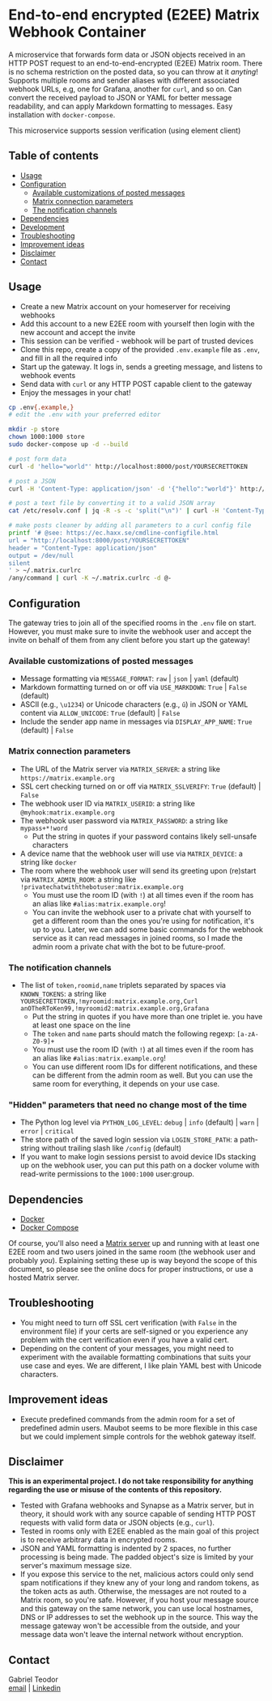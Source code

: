 # End-to-end encrypted (E2EE) Matrix Webhook Container <!-- omit in toc -->

A microservice that forwards form data or JSON objects received in an HTTP POST request to an end-to-end-encrypted (E2EE) Matrix room. There is no schema restriction on the posted data, so you can throw at it _anyting_! Supports multiple rooms and sender aliases with different associated webhook URLs, e.g, one for Grafana, another for `curl`, and so on. Can convert the received payload to JSON or YAML for better message readability, and can apply Markdown formatting to messages. Easy installation with `docker-compose`.

This microservice supports session verification (using element client)

## Table of contents <!-- omit in toc -->

- [Usage](#usage)
- [Configuration](#configuration)
  - [Available customizations of posted messages](#available-customizations-of-posted-messages)
  - [Matrix connection parameters](#matrix-connection-parameters)
  - [The notification channels](#the-notification-channels)
- [Dependencies](#dependencies)
- [Development](#development)
- [Troubleshooting](#troubleshooting)
- [Improvement ideas](#improvement-ideas)
- [Disclaimer](#disclaimer)
- [Contact](#contact)

## Usage

- Create a new Matrix account on your homeserver for receiving webhooks
- Add this account to a new E2EE room with yourself then login with the new account and accept the invite
- This session can be verified - webhook will be part of trusted devices
- Clone this repo, create a copy of the provided `.env.example` file as `.env`, and fill in all the required info
- Start up the gateway. It logs in, sends a greeting message, and listens to webhook events
- Send data with `curl` or any HTTP POST capable client to the gateway
- Enjoy the messages in your chat!

```bash
cp .env{.example,}
# edit the .env with your preferred editor

mkdir -p store
chown 1000:1000 store
sudo docker-compose up -d --build

# post form data
curl -d 'hello="world"' http://localhost:8000/post/YOURSECRETTOKEN

# post a JSON
curl -H 'Content-Type: application/json' -d '{"hello":"world"}' http://localhost:8000/post/YOURSECRETTOKEN

# post a text file by converting it to a valid JSON array
cat /etc/resolv.conf | jq -R -s -c 'split("\n")' | curl -H 'Content-Type: application/json' -d @- http://localhost:8000/post/YOURSECRETTOKEN

# make posts cleaner by adding all parameters to a curl config file
printf '# @see: https://ec.haxx.se/cmdline-configfile.html
url = "http://localhost:8000/post/YOURSECRETTOKEN"
header = "Content-Type: application/json"
output = /dev/null
silent
' > ~/.matrix.curlrc
/any/command | curl -K ~/.matrix.curlrc -d @-
```

## Configuration

The gateway tries to join all of the specified rooms in the `.env` file on start. However, you must make sure to invite the webhook user and accept the invite on behalf of them from any client before you start up the gateway!

### Available customizations of posted messages

- Message formatting via `MESSAGE_FORMAT`: `raw` | `json` | `yaml` (default)
- Markdown formatting turned on or off via `USE_MARKDOWN`: `True` | `False` (default)
- ASCII (e.g., `\u1234`) or Unicode characters (e.g., `ű`) in JSON or YAML content via `ALLOW_UNICODE`: `True` (default) | `False`
- Include the sender app name in messages via `DISPLAY_APP_NAME`: `True` (default) | `False`

### Matrix connection parameters

- The URL of the Matrix server via `MATRIX_SERVER`: a string like `https://matrix.example.org`
- SSL cert checking turned on or off via `MATRIX_SSLVERIFY`: `True` (default) | `False`
- The webhook user ID via `MATRIX_USERID`: a string like `@myhook:matrix.example.org`
- The webhook user password via `MATRIX_PASSWORD`: a string like `mypass+*!word` 
  - Put the string in quotes if your password contains likely sell-unsafe characters
- A device name that the webhook user will use via `MATRIX_DEVICE`: a string like `docker`
- The room where the webhook user will send its greeting upon (re)start via `MATRIX_ADMIN_ROOM`: a string like `!privatechatwiththebotuser:matrix.example.org`
  - You must use the room ID (with `!`) at all times even if the room has an alias like `#alias:matrix.example.org`!
  - You can invite the webhook user to a private chat with yourself to get a different room than the ones you're using for notification, it's up to you. Later, we can add some basic commands for the webhook service as it can read messages in joined rooms, so I made the admin room a private chat with the bot to be future-proof.

### The notification channels

- The list of `token,roomid,name` triplets separated by spaces via `KNOWN_TOKENS`: a string like  
  `YOURSECRETTOKEN,!myroomid:matrix.example.org,Curl anOTheRToKen99,!myroomid2:matrix.example.org,Grafana`
  - Put the string in quotes if you have more than one triplet ie. you have at least one space on the line
  - The `token` and `name` parts should match the following regexp: `[a-zA-Z0-9]+`
  - You must use the room ID (with `!`) at all times even if the room has an alias like `#alias:matrix.example.org`!
  - You can use different room IDs for different notifications, and these can be different from the admin room as well. But you can use the same room for everything, it depends on your use case.

### "Hidden" parameters that need no change most of the time <!-- omit in toc -->

- The Python log level via `PYTHON_LOG_LEVEL`: `debug` | `info` (default) | `warn` | `error` | `critical`
- The store path of the saved login session via `LOGIN_STORE_PATH`: a path-string without trailing slash like `/config` (default)
- If you want to make login sessions persist to avoid device IDs stacking up on the webhook user, you can put this path on a docker volume with read-write permissions to the `1000:1000` user:group.

## Dependencies

- [Docker](https://www.docker.com/)
- [Docker Compose](https://github.com/docker/compose)

Of course, you'll also need a [Matrix server](https://matrix.org/discover/) up and running with at least one E2EE room and two users joined in the same room (the webhook user and probably _you_). Explaining setting these up is way beyond the scope of this document, so please see the online docs for proper instructions, or use a hosted Matrix server.

## Troubleshooting

- You might need to turn off SSL cert verification (with `False` in the environment file) if your certs are self-signed or you experience any problem with the cert verification even if you have a valid cert.
- Depending on the content of your messages, you might need to experiment with the available formatting combinations that suits your use case and eyes. We are different, I like plain YAML best with Unicode characters.

## Improvement ideas

- Execute predefined commands from the admin room for a set of predefined admin users. Maubot seems to be more flexible in this case but we could implement simple controls for the webhok gateway itself.

## Disclaimer

**This is an experimental project. I do not take responsibility for anything regarding the use or misuse of the contents of this repository.**

- Tested with Grafana webhooks and Synapse as a Matrix server, but in theory, it should work with any source capable of sending HTTP POST requests with valid form data or JSON objects (e.g., `curl`).
- Tested in rooms only with E2EE enabled as the main goal of this project is to receive arbitrary data in encrypted rooms.
- JSON and YAML formatting is indented by 2 spaces, no further processing is being made. The padded object's size is limited by your server's maximum message size.
- If you expose this service to the net, malicious actors could only send spam notifications if they knew any of your long and random tokens, as the token acts as auth. Otherwise, the messages are not routed to a Matrix room, so you're safe. However, if you host your message source and this gateway on the same network, you can use local hostnames, DNS or IP addresses to set the webhook up in the source. This way the message gateway won't be accessible from the outside, and your message data won't leave the internal network without encryption.

## Contact

Gabriel Teodor   
[email](teodor17gabi61@gmail.com) | [Linkedin](https://https://www.linkedin.com/in/popescu-tg)
